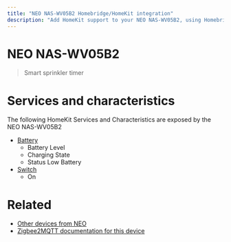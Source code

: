 ```yaml
---
title: "NEO NAS-WV05B2 Homebridge/HomeKit integration"
description: "Add HomeKit support to your NEO NAS-WV05B2, using Homebridge, Zigbee2MQTT and homebridge-z2m."
---
```

<!---
This file has been GENERATED using src/docgen/docgen.ts
DO NOT EDIT THIS FILE MANUALLY!
-->
# NEO NAS-WV05B2
> Smart sprinkler timer


# Services and characteristics
The following HomeKit Services and Characteristics are exposed by
the NEO NAS-WV05B2

* [Battery](../../battery.md)
  * Battery Level
  * Charging State
  * Status Low Battery
* [Switch](../../switch.md)
  * On


# Related
* [Other devices from NEO](../index.md#neo)
* [Zigbee2MQTT documentation for this device](https://www.zigbee2mqtt.io/devices/NAS-WV05B2.html)